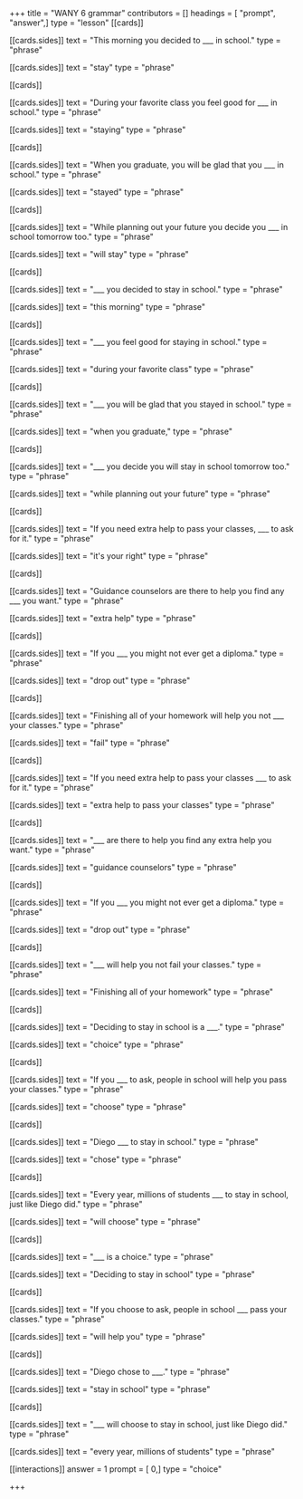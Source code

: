 +++
title = "WANY 6 grammar"
contributors = []
headings = [ "prompt", "answer",]
type = "lesson"
[[cards]]

[[cards.sides]]
text = "This morning you decided to ___ in school."
type = "phrase"

[[cards.sides]]
text = "stay"
type = "phrase"

[[cards]]

[[cards.sides]]
text = "During your favorite class you feel good for ___ in school."
type = "phrase"

[[cards.sides]]
text = "staying"
type = "phrase"

[[cards]]

[[cards.sides]]
text = "When you graduate, you will be glad that you ___ in school."
type = "phrase"

[[cards.sides]]
text = "stayed"
type = "phrase"

[[cards]]

[[cards.sides]]
text = "While planning out your future you decide you ___ in school tomorrow too."
type = "phrase"

[[cards.sides]]
text = "will stay"
type = "phrase"

[[cards]]

[[cards.sides]]
text = "___ you decided to stay in school."
type = "phrase"

[[cards.sides]]
text = "this morning"
type = "phrase"

[[cards]]

[[cards.sides]]
text = "___ you feel good for staying in school."
type = "phrase"

[[cards.sides]]
text = "during your favorite class"
type = "phrase"

[[cards]]

[[cards.sides]]
text = "___ you will be glad that you stayed in school."
type = "phrase"

[[cards.sides]]
text = "when you graduate,"
type = "phrase"

[[cards]]

[[cards.sides]]
text = "___ you decide you will stay in school tomorrow too."
type = "phrase"

[[cards.sides]]
text = "while planning out your future"
type = "phrase"

[[cards]]

[[cards.sides]]
text = "If you need extra help to pass your classes, ___ to ask for it."
type = "phrase"

[[cards.sides]]
text = "it's your right"
type = "phrase"

[[cards]]

[[cards.sides]]
text = "Guidance counselors are there to help you find any ___ you want."
type = "phrase"

[[cards.sides]]
text = "extra help"
type = "phrase"

[[cards]]

[[cards.sides]]
text = "If you ___ you might not ever get a diploma."
type = "phrase"

[[cards.sides]]
text = "drop out"
type = "phrase"

[[cards]]

[[cards.sides]]
text = "Finishing all of your homework will help you not ___ your classes."
type = "phrase"

[[cards.sides]]
text = "fail"
type = "phrase"

[[cards]]

[[cards.sides]]
text = "If you need extra help to pass your classes ___ to ask for it."
type = "phrase"

[[cards.sides]]
text = "extra help to pass your classes"
type = "phrase"

[[cards]]

[[cards.sides]]
text = "___ are there to help you find any extra help you want."
type = "phrase"

[[cards.sides]]
text = "guidance counselors"
type = "phrase"

[[cards]]

[[cards.sides]]
text = "If you ___ you might not ever get a diploma."
type = "phrase"

[[cards.sides]]
text = "drop out"
type = "phrase"

[[cards]]

[[cards.sides]]
text = "___ will help you not fail your classes."
type = "phrase"

[[cards.sides]]
text = "Finishing all of your homework"
type = "phrase"

[[cards]]

[[cards.sides]]
text = "Deciding to stay in school is a ___."
type = "phrase"

[[cards.sides]]
text = "choice"
type = "phrase"

[[cards]]

[[cards.sides]]
text = "If you ___ to ask, people in school will help you pass your classes."
type = "phrase"

[[cards.sides]]
text = "choose"
type = "phrase"

[[cards]]

[[cards.sides]]
text = "Diego ___ to stay in school."
type = "phrase"

[[cards.sides]]
text = "chose"
type = "phrase"

[[cards]]

[[cards.sides]]
text = "Every year, millions of students ___ to stay in school, just like Diego did."
type = "phrase"

[[cards.sides]]
text = "will choose"
type = "phrase"

[[cards]]

[[cards.sides]]
text = "___ is a choice."
type = "phrase"

[[cards.sides]]
text = "Deciding to stay in school"
type = "phrase"

[[cards]]

[[cards.sides]]
text = "If you choose to ask, people in school ___ pass your classes."
type = "phrase"

[[cards.sides]]
text = "will help you"
type = "phrase"

[[cards]]

[[cards.sides]]
text = "Diego chose to ___."
type = "phrase"

[[cards.sides]]
text = "stay in school"
type = "phrase"

[[cards]]

[[cards.sides]]
text = "___ will choose to stay in school, just like Diego did."
type = "phrase"

[[cards.sides]]
text = "every year, millions of students"
type = "phrase"

[[interactions]]
answer = 1
prompt = [ 0,]
type = "choice"

+++
